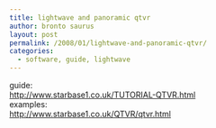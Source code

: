 ```yaml
---
title: lightwave and panoramic qtvr
author: bronto saurus
layout: post
permalink: /2008/01/lightwave-and-panoramic-qtvr/
categories:
  - software, guide, lightwave
---
```

guide:  
<a href="http://www.starbase1.co.uk/TUTORIAL-QTVR.html" target="_blank" >http://www.starbase1.co.uk/TUTORIAL-QTVR.html</a>  
examples:  
<a href="http://www.starbase1.co.uk/QTVR/qtvr.html" target="_blank" >http://www.starbase1.co.uk/QTVR/qtvr.html</a>